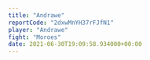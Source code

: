 ```yaml
---
title: "Andrawe"
reportCode: "2dxwMnYH37rFJfN1"
player: "Andrawe"
fight: "Moroes"
date: 2021-06-30T19:09:58.934000+00:00
---
```

